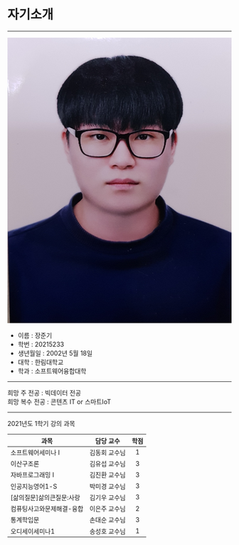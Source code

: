 # 자기소개
* * *

<img src = JG.jpg>

* 이름 : 장준기
* 학번 : 20215233
* 생년월일 : 2002년 5월 18일
* 대학 : 한림대학교
* 학과 : 소프트웨어융합대학

---

희망 주 전공 : 빅데이터 전공   
희망 복수 전공 : 콘텐츠 IT or 스마트IoT

---
2021년도 1학기 강의 과목

|과목|담당 교수|학점|
|---|---|:---:|
|소프트웨어세미나 I|김동회 교수님|1|
|이산구조론|김유섭 교수님|3|
|자바프로그래밍 I|김진환 교수님|3|
|인공지능영어1-S|박미경 교수님|3|
|[삶의질문]삶의큰질문:사랑|김기우 교수님|3|
|컴퓨팅사고와문제해결-융합|이은주 교수님|2|
|통계학입문|손대순 교수님|3|
|오디세이세미나1|송성호 교수님|1|
